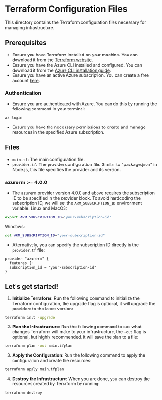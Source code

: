 # Terraform Configuration Files

This directory contains the Terraform configuration files necessary for managing infrastructure.

## Prerequisites
- Ensure you have Terraform installed on your machine. You can download it from the [Terraform website](https://www.terraform.io/downloads.html).
- Ensure you have the Azure CLI installed and configured. You can download it from the [Azure CLI installation guide](https://docs.microsoft.com/en-us/cli/azure/install-azure-cli).
- Ensure you have an active Azure subscription. You can create a free account [here](https://azure.microsoft.com/en-us/free/).

### Authentication
- Ensure you are authenticated with Azure. You can do this by running the following command in your terminal:
```bash
az login
```
- Ensure you have the necessary permissions to create and manage resources in the specified Azure subscription.

## Files

- `main.tf`: The main configuration file.
- `provider.tf`: The provider configuration file. Similar to "package.json" in Node.js, this file specifies the provider and its version.

### azurerm >= 4.0.0 
- The `azurerm` provider version 4.0.0 and above requires the subscription ID to be specified in the provider block.
To avoid hardcoding the subscription ID, we will set the `ARM_SUBSCRIPTION_ID` environment variable.
Linux and MacOS:
```bash
export ARM_SUBSCRIPTION_ID="your-subscription-id"
```

Windows:
```cmd
set ARM_SUBSCRIPTION_ID="your-subscription-id"
```

- Alternatively, you can specify the subscription ID directly in the `provider.tf` file:
```hcl
provider "azurerm" {
  features {}
  subscription_id = "your-subscription-id"
}
```

## Let's get started!

1. **Initialize Terraform**: Run the following command to initialize the Terraform configuration, the upgrade flag is optional, it will upgrade the providers to the latest version:
```bash
terraform init -upgrade
```
2. **Plan the Infrastructure**: Run the following command to see what changes Terraform will make to your infrastructure, the `-out` flag is optional, but highly recommended, it will save the plan to a file:
```bash
terraform plan -out main.tfplan
```
3. **Apply the Configuration**: Run the following command to apply the configuration and create the resources:
```bash
terraform apply main.tfplan
```
4. **Destroy the Infrastructure**: When you are done, you can destroy the resources created by Terraform by running:
```bash
terraform destroy
```

